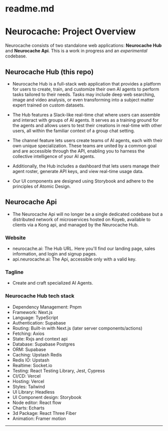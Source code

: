 # readme.md
# Neurocache: Project Overview
Neurocache consists of two standalone web applications: **Neurocache Hub** and **Neurocache Api**.
This is a work in progress and an _experimental_ codebase.

## Neurocache Hub (this repo)
- Neurocache Hub is a full-stack web application that provides a platform for users to create, train, and customize their own AI agents to perform tasks tailored to their needs. Tasks may include deep web searching, image and video analysis, or even transforming into a subject matter expert trained on custom datasets.

- The Hub features a Slack-like real-time chat where users can assemble and interact with groups of AI agents. It serves as a training ground for the agents and allows users to test their creations in real-time with other users, all within the familiar context of a group chat setting.

- The channel feature lets users create teams of AI agents, each with their own unique specialization. These teams are united by a common goal and are accessible through the API, enabling you to harness the collective intelligence of your AI agents.

- Additionally, the Hub includes a dashboard that lets users manage their agent roster, generate API keys, and view real-time usage data.

- Our UI components are designed using Storybook and adhere to the principles of Atomic Design.

## Neurocache Api
- The Neurocache Api will no longer be a single dedicated codebase but a distributed network of microservices hosted on Koyeb, available to clients via a Kong api, and managed by the Neurocache Hub.

### Website
- neurocache.ai: The Hub URL. Here you'll find our landing page, sales information, and login and signup pages.
- api.neurocache.ai: The Api, accessible only with a valid key.

### Tagline
- Create and craft specialized AI Agents.

### Neurocache Hub tech stack
- Dependency Management: Pnpm
- Framework: Next.js
- Language: TypeScript
- Authentication: Supabase
- Routing: Built-in with Next.js (later server components/actions)
- Fetching: Axios
- State: Rxjs and context api
- Database: Supabase Postgres
- ORM: Supabase
- Caching: Upstash Redis
- Redis IO: Upstash
- Realtime: Socket.io
- Testing: React Testing Library, Jest, Cypress
- CI/CD: Vercel
- Hosting: Vercel
- Styles: Tailwind
- UI Library: Headless
- UI Component design: Storybook
- Node editor: React flow
- Charts: Echarts
- 3d Package: React Three Fiber
- Animation: Framer motion

---
